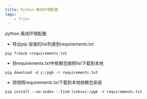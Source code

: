 ```yaml
---
title: Python 离线环境配置
tags:
	- Triks
---
```

python 离线环境配置
<!--more-->
* 导出pip 安装的list列表到requirements.txt
	
```	
pip freeze >requirements.txt
```	
	
* 将requirements.txt中依赖包按照list下载到本地
	
```	
pip download -d c:/pgk -r requirements.txt
```	
	
* 将按照requirements.txt下载到本地依赖包安装	
	
```	
pip install --no-index --find-links=c:/pgk -r requirements.txt
```	
